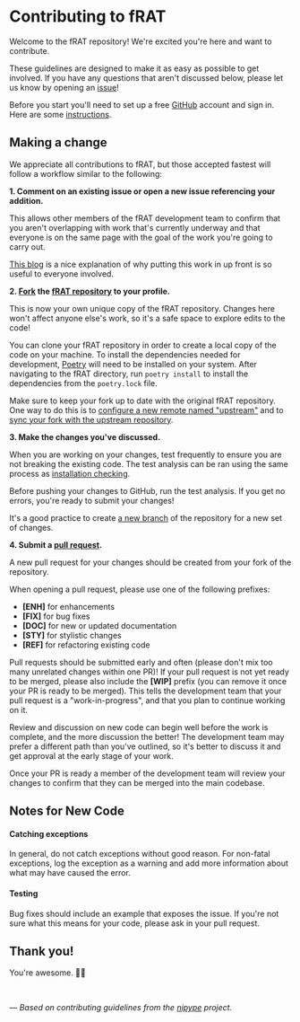 # Contributing to fRAT

Welcome to the fRAT repository! We're excited you're here and want to contribute.

These guidelines are designed to make it as easy as possible to get involved. If you have any questions that aren't discussed below, please let us know by opening an [issue][link_issues]!

Before you start you'll need to set up a free [GitHub][link_github] account and sign in. Here are some [instructions][link_signupinstructions].

## Making a change

We appreciate all contributions to fRAT, but those accepted fastest will follow a workflow similar to the following:

**1. Comment on an existing issue or open a new issue referencing your addition.**

This allows other members of the fRAT development team to confirm that you aren't overlapping with work that's currently underway and that everyone is on the same page with the goal of the work you're going to carry out.

[This blog][link_pushpullblog] is a nice explanation of why putting this work in up front is so useful to everyone involved.

**2. [Fork][link_fork] the [fRAT repository][link_frat] to your profile.**

This is now your own unique copy of the fRAT repository.
Changes here won't affect anyone else's work, so it's a safe space to explore edits to the code!

You can clone your fRAT repository in order to create a local copy of the code on your machine.
To install the dependencies needed for development, [Poetry][link_poetry] will need to be installed on your system.
After navigating to the fRAT directory, run `poetry install` to install the dependencies from the `poetry.lock` file.

Make sure to keep your fork up to date with the original fRAT repository.
One way to do this is to [configure a new remote named "upstream"](https://help.github.com/articles/configuring-a-remote-for-a-fork/) 
and to [sync your fork with the upstream repository][link_updateupstreamwiki].

**3. Make the changes you've discussed.**

When you are working on your changes, test frequently to ensure you are not breaking the existing code.
The test analysis can be ran using the same process as [installation checking](https://fmri-roi-analysis-tool.readthedocs.io/en/latest/installation.html#checking-installation-with-a-test-analysis).

Before pushing your changes to GitHub, run the test analysis.
If you get no errors, you're ready to submit your changes!

It's a good practice to create [a new branch](https://help.github.com/articles/about-branches/) of the repository for a new set of changes.

**4. Submit a [pull request][link_pullrequest].**

A new pull request for your changes should be created from your fork of the repository.

When opening a pull request, please use one of the following prefixes:

* **[ENH]** for enhancements
* **[FIX]** for bug fixes
* **[DOC]** for new or updated documentation
* **[STY]** for stylistic changes
* **[REF]** for refactoring existing code

Pull requests should be submitted early and often (please don't mix too many unrelated changes within one PR)!
If your pull request is not yet ready to be merged, please also include the **[WIP]** prefix (you can remove it once your PR is ready to be merged).
This tells the development team that your pull request is a "work-in-progress", and that you plan to continue working on it.

Review and discussion on new code can begin well before the work is complete, and the more discussion the better!
The development team may prefer a different path than you've outlined, so it's better to discuss it and get approval at the early stage of your work.

Once your PR is ready a member of the development team will review your changes to confirm that they can be merged into the main codebase.

## Notes for New Code

#### Catching exceptions
In general, do not catch exceptions without good reason.
For non-fatal exceptions, log the exception as a warning and add more information about what may have caused the error.

#### Testing
Bug fixes should include an example that exposes the issue.
If you're not sure what this means for your code, please ask in your pull request.

## Thank you!

You're awesome. :wave::smiley:

<br>

*&mdash; Based on contributing guidelines from the [nipype][link_nipype] project.*

[link_issues]: https://github.com/elliohow/fMRI_ROI_Analysis_Tool/issues
[link_github]: https://github.com/
[link_signupinstructions]: https://help.github.com/articles/signing-up-for-a-new-github-account
[link_frat]: https://github.com/elliohow/fMRI_ROI_Analysis_Tool
[link_pushpullblog]: https://www.igvita.com/2011/12/19/dont-push-your-pull-requests/
[link_fork]: https://help.github.com/articles/fork-a-repo/
[link_nipype]: https://github.com/nipy/nipype
[link_poetry]: https://python-poetry.org/docs/
[link_updateupstreamwiki]: https://help.github.com/articles/syncing-a-fork/
[link_pullrequest]: https://help.github.com/articles/creating-a-pull-request-from-a-fork/
